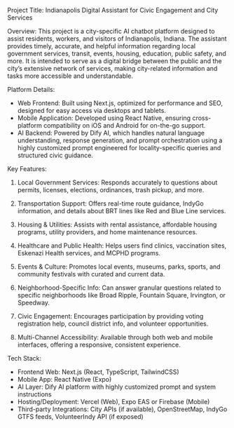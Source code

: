 Project Title:
Indianapolis Digital Assistant for Civic Engagement and City Services

Overview:
This project is a city-specific AI chatbot platform designed to assist residents, workers, and visitors of Indianapolis, Indiana. The assistant provides timely, accurate, and helpful information regarding local government services, transit, events, housing, education, public safety, and more. It is intended to serve as a digital bridge between the public and the city’s extensive network of services, making city-related information and tasks more accessible and understandable.

Platform Details:

- Web Frontend: Built using Next.js, optimized for performance and SEO, designed for easy access via desktops and tablets.
- Mobile Application: Developed using React Native, ensuring cross-platform compatibility on iOS and Android for on-the-go support.
- AI Backend: Powered by Dify AI, which handles natural language understanding, response generation, and prompt orchestration using a highly customized prompt engineered for locality-specific queries and structured civic guidance.

Key Features:

1. Local Government Services:
   Responds accurately to questions about permits, licenses, elections, ordinances, trash pickup, and more.

2. Transportation Support:
   Offers real-time route guidance, IndyGo information, and details about BRT lines like Red and Blue Line services.

3. Housing & Utilities:
   Assists with rental assistance, affordable housing programs, utility providers, and home maintenance resources.

4. Healthcare and Public Health:
   Helps users find clinics, vaccination sites, Eskenazi Health services, and MCPHD programs.

5. Events & Culture:
   Promotes local events, museums, parks, sports, and community festivals with curated and current data.

6. Neighborhood-Specific Info:
   Can answer granular questions related to specific neighborhoods like Broad Ripple, Fountain Square, Irvington, or Speedway.

7. Civic Engagement:
   Encourages participation by providing voting registration help, council district info, and volunteer opportunities.

8. Multi-Channel Accessibility:
   Available through both web and mobile interfaces, offering a responsive, consistent experience.

Tech Stack:

- Frontend Web: Next.js (React, TypeScript, TailwindCSS)
- Mobile App: React Native (Expo)
- AI Layer: Dify AI platform with highly customized prompt and system instructions
- Hosting/Deployment: Vercel (Web), Expo EAS or Firebase (Mobile)
- Third-party Integrations: City APIs (if available), OpenStreetMap, IndyGo GTFS feeds, VolunteerIndy API (if exposed)